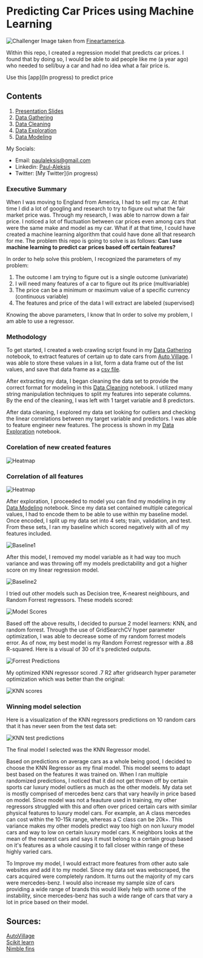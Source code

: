 # Predicting Car Prices using Machine Learning

![Challenger](./figures/challenger.jpg)
Image taken from [Fineartamerica](https://fineartamerica.com/featured/5-dodge-challenger-srt-hellcat-draw-carstoon-concept.html).

Within this repo, I created a regression model that predicts car prices.
I found that by doing so, I would be able to aid people like me (a year ago) who needed to sell/buy a car and had no idea what a fair price is.

Use this [app](In progress) to predict price

## Contents

1. [Presentation Slides](https://drive.google.com/file/d/1mDAKD81HligeDWsKDlGVd0qk2NiRACtr/view?usp=sharing)
2. [Data Gathering](https://github.com/PaulWill92/cars/blob/master/Jupyter-Notebooks/01-Data_Gathering.ipynb)
3. [Data Cleaning](https://github.com/PaulWill92/cars/blob/master/Jupyter-Notebooks/02-Data_Cleaning.ipynb)
4. [Data Exploration](https://github.com/PaulWill92/cars/blob/master/Jupyter-Notebooks/03-Data_Exploration.ipynb)
5. [Data Modeling](https://github.com/PaulWill92/cars/blob/master/Jupyter-Notebooks/04-Data_Modeling.ipynb)

My Socials:

- Email: paulaleksis@gmail.com
- Linkedin: [Paul-Aleksis](WWW.LINKEDIN.COM/IN/PAUL-ALEKSIS-406776199)
- Twitter: [My Twitter](in progress)

### Executive Summary

When I was moving to England from America, I had to sell my car. At that time I did a lot of googling and research to try to figure out what the fair market price was. Through my research, I was able to narrow down a fair price. I noticed a lot of fluctuation between car prices even among cars that were the same make and model as my car. What if at that time, I could have created a machine learning algorithm that could have done all that research for me. The problem this repo is going to solve is as follows: **Can I use machine learning to predict car prices based off certain features?**

In order to help solve this problem, I recognized the parameters of my problem:

1. The outcome I am trying to figure out is a single outcome (univariate)
2. I will need many features of a car to figure out its price (multivariable)
3. The price can be a minimum or maximum value of a specific currency (continuous variable)
4. The features and price of the data I will extract are labeled (supervised)

Knowing the above parameters, I know that In order to solve my problem, I am able to use a regressor.

### Methodology

To get started, I created a web crawling script found in my [Data Gathering](https://github.com/PaulWill92/predict-car-prices/blob/master/Jupyter-Notebooks/01-Data_Gathering.ipynb) notebook, to extract features of certain up to date cars from [Auto Village](https://www.autovillage.co.uk/used-car/filter/bodystyle/saloon). I was able to store these values in a list, form a data frame out of the list values, and save that data frame as a [csv file](https://github.com/PaulWill92/predict-car-prices/blob/master/Cleaned-Data/cleaned_cars.csv).

After extracting my data, I began cleaning the data set to provide the correct format for modeling in this [Data Cleaning](https://github.com/PaulWill92/predict-car-prices/blob/master/Jupyter-Notebooks/02-data_cleaning.ipynb) notebook. I utilized many string manipulation techniques to split my features into seperate columns. By the end of the cleaning, I was left with 1 target variable and 8 predictors.

After data cleaning, I explored my data set looking for outliers and checking the linear correlations between my target variable and predictors. I was able to feature engineer new features. The process is shown in my [Data Exploration](https://github.com/PaulWill92/cars/blob/master/Jupyter-Notebooks/03-Data_Exploration.ipynb) notebook.

### Corelation of new created features
![Heatmap](./figures/heatmap_new_feat.png)

### Correlation of all features
![Heatmap](./figures/heatmap.png)



After exploration, I proceeded to model you can find my modeling in my [Data Modeling](https://github.com/PaulWill92/predict-car-prices/blob/master/Jupyter-Notebooks/04-Data_Modeling.ipynb) notebook. Since my data set contained multiple categorical values, I had to encode them to be able to use within my baseline model. Once encoded, I split up my data set into 4 sets; train, validation, and test. From these sets, I ran my baseline which scored negatively with all of my features included. 

![Baseline1](./figures/baseline1_score.png)

After this model, I removed my model variable as it had way too much variance and was throwing off my models predictability and got a higher score on my linear regression model.

![Baseline2](./figures/baseline2_score.png)

I tried out other models such as Decision tree, K-nearest neighbours, and Random Forrest regressors. These models scored:

![Model Scores](./figures/model_scores.png)

Based off the above results, I decided to pursue 2 model learners: KNN, and random forrest.
Through the use of GridSearchCV hyper parameter optimization, I was able to decrease some of my random forrest models error. As of now, my best model is my Random Forrest regressor with a .88 R-squared. Here is a visual of 30 of it's predicted outputs.

![Forrest Predictions](./figures/forrest_predicted_output.png)

My optimized KNN regressor scored .7 R2 after gridsearch hyper parameter optimization which was better than the original:

![KNN scores](./figures/winner_results.png)


### Winning model selection

Here is a visualization of the KNN regressors predictions on 10 random cars that it has never seen from the test data set:

![KNN test predictions](./figures/winner_predictions.png)


The final model I selected was the KNN Regressor model. 

Based on predictions on average cars as a whole being good, I decided to choose the KNN Regressor as my final model. This model seems to adapt best based on the features it was trained on. When I ran multiple randomized predictions, I noticed that it did not get thrown off by certain sports car luxury model outliers as much as the other models. My data set is mostly comprised of mercedes benz cars that vary heavily in price based on model. Since model was not a feauture used in training, my other regressors struggled with this and often over priced certain cars with similar physical features to luxury model cars. For example, an A class mercedes can cost within the 10-15k range, whereas a C class can be 20k+. This variance makes my other models predict way too high on non luxury model cars and way to low on certain luxury model cars. K neighbors looks at the mean of the nearest cars and says it must belong to a certain group based on it's features as a whole causing it to fall closer within range of these highly varied cars.


To Improve my model, I would extract more features from other auto sale websites and add it to my model. Since my data set was webscraped, the cars acquired were completely random. It turns out the majority of my cars were mercedes-benz. I would also increase my sample size of cars providing a wide range of brands this would likely help with some of the instability, since mercedes-benz has such a wide range of cars that vary a lot in price based on their model. 

## Sources:

[AutoVillage](https://www.autovillage.co.uk/used-car) <br>
[Scikit learn](https://scikit-learn.org/stable/user_guide.html) <br>
[Nimble fins](https://www.nimblefins.co.uk/average-annual-mileage-cars-england-down-%E2%80%93-are-we-really-driving-less)